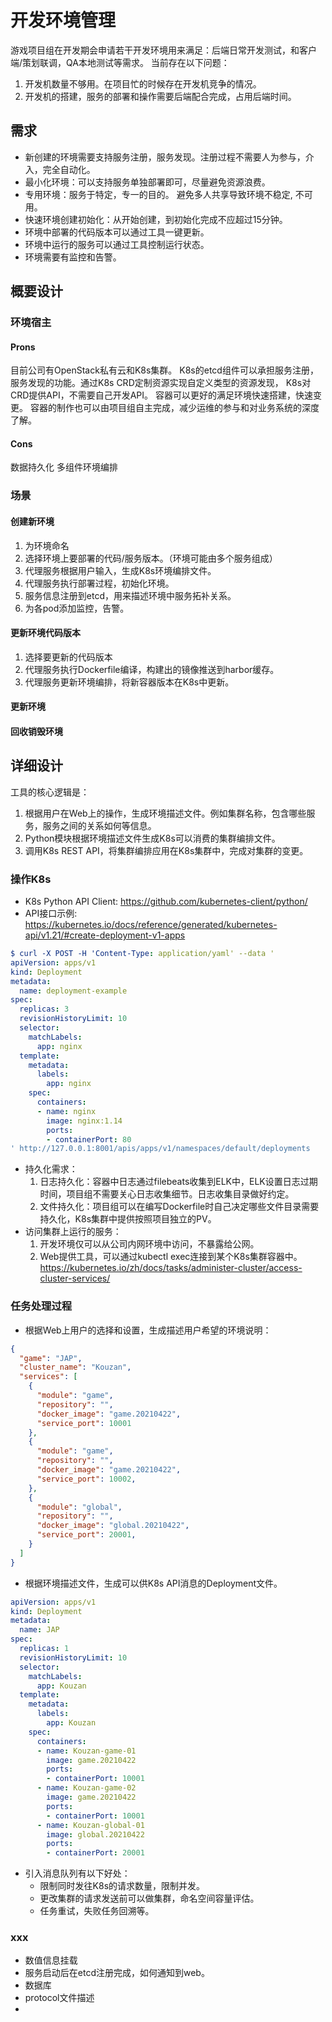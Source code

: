 # 开发环境管理

游戏项目组在开发期会申请若干开发环境用来满足：后端日常开发测试，和客户端/策划联调，QA本地测试等需求。 当前存在以下问题：

1. 开发机数量不够用。在项目忙的时候存在开发机竞争的情况。
2. 开发机的搭建，服务的部署和操作需要后端配合完成，占用后端时间。

## 需求

* 新创建的环境需要支持服务注册，服务发现。注册过程不需要人为参与，介入，完全自动化。
* 最小化环境：可以支持服务单独部署即可，尽量避免资源浪费。
* 专用环境：服务于特定，专一的目的。 避免多人共享导致环境不稳定, 不可用。
* 快速环境创建初始化：从开始创建，到初始化完成不应超过15分钟。
* 环境中部署的代码版本可以通过工具一键更新。
* 环境中运行的服务可以通过工具控制运行状态。
* 环境需要有监控和告警。

## 概要设计

### 环境宿主

#### Prons

目前公司有OpenStack私有云和K8s集群。
K8s的etcd组件可以承担服务注册，服务发现的功能。通过K8s CRD定制资源实现自定义类型的资源发现， K8s对CRD提供API，不需要自己开发API。
容器可以更好的满足环境快速搭建，快速变更。 容器的制作也可以由项目组自主完成，减少运维的参与和对业务系统的深度了解。

#### Cons

数据持久化
多组件环境编排

### 场景

#### 创建新环境

1. 为环境命名
2. 选择环境上要部署的代码/服务版本。（环境可能由多个服务组成）
3. 代理服务根据用户输入，生成K8s环境编排文件。
4. 代理服务执行部署过程，初始化环境。
5. 服务信息注册到etcd，用来描述环境中服务拓补关系。
6. 为各pod添加监控，告警。

#### 更新环境代码版本

1. 选择要更新的代码版本
2. 代理服务执行Dockerfile编译，构建出的镜像推送到harbor缓存。
3. 代理服务更新环境编排，将新容器版本在K8s中更新。

#### 更新环境


#### 回收销毁环境

## 详细设计

工具的核心逻辑是：

1. 根据用户在Web上的操作，生成环境描述文件。例如集群名称，包含哪些服务，服务之间的关系如何等信息。
2. Python模块根据环境描述文件生成K8s可以消费的集群编排文件。
3. 调用K8s REST API，将集群编排应用在K8s集群中，完成对集群的变更。

### 操作K8s

* K8s Python API Client: https://github.com/kubernetes-client/python/
* API接口示例: https://kubernetes.io/docs/reference/generated/kubernetes-api/v1.21/#create-deployment-v1-apps

```yaml
$ curl -X POST -H 'Content-Type: application/yaml' --data '
apiVersion: apps/v1
kind: Deployment
metadata:
  name: deployment-example
spec:
  replicas: 3
  revisionHistoryLimit: 10
  selector:
    matchLabels:
      app: nginx
  template:
    metadata:
      labels:
        app: nginx
    spec:
      containers:
      - name: nginx
        image: nginx:1.14
        ports:
        - containerPort: 80
' http://127.0.0.1:8001/apis/apps/v1/namespaces/default/deployments
```

* 持久化需求：
  1. 日志持久化：容器中日志通过filebeats收集到ELK中，ELK设置日志过期时间，项目组不需要关心日志收集细节。日志收集目录做好约定。
  2. 文件持久化：项目组可以在编写Dockerfile时自己决定哪些文件目录需要持久化，K8s集群中提供按照项目独立的PV。
* 访问集群上运行的服务：
  1. 开发环境仅可以从公司内网环境中访问，不暴露给公网。
  2. Web提供工具，可以通过kubectl exec连接到某个K8s集群容器中。https://kubernetes.io/zh/docs/tasks/administer-cluster/access-cluster-services/


### 任务处理过程

* 根据Web上用户的选择和设置，生成描述用户希望的环境说明：

```json
{
  "game": "JAP",
  "cluster_name": "Kouzan",
  "services": [
    {
      "module": "game",
      "repository": "",
      "docker_image": "game.20210422",
      "service_port": 10001 
    },
    {
      "module": "game",
      "repository": "",
      "docker_image": "game.20210422",
      "service_port": 10002,
    },
    {
      "module": "global",
      "repository": "",
      "docker_image": "global.20210422",
      "service_port": 20001,
    }
  ]
}
```

* 根据环境描述文件，生成可以供K8s API消息的Deployment文件。

```yaml
apiVersion: apps/v1
kind: Deployment
metadata:
  name: JAP
spec:
  replicas: 1
  revisionHistoryLimit: 10
  selector:
    matchLabels:
      app: Kouzan
  template:
    metadata:
      labels:
        app: Kouzan
    spec:
      containers:
      - name: Kouzan-game-01
        image: game.20210422
        ports:
        - containerPort: 10001
      - name: Kouzan-game-02
        image: game.20210422
        ports:
        - containerPort: 10001
      - name: Kouzan-global-01
        image: global.20210422
        ports:
        - containerPort: 20001
```

* 引入消息队列有以下好处：
  * 限制同时发往K8s的请求数量，限制并发。
  * 更改集群的请求发送前可以做集群，命名空间容量评估。
  * 任务重试，失败任务回溯等。


### xxx

* 数值信息挂载
* 服务启动后在etcd注册完成，如何通知到web。
* 数据库
* protocol文件描述
* 
